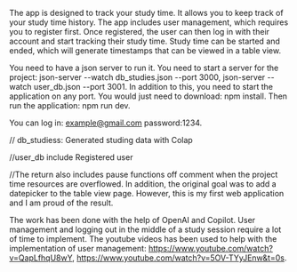   The app is designed to track your study time. It allows you to keep track of your study time history. The app includes user management, which requires you to register first. Once registered, the user can then log in with their account and start tracking their study time. Study time can be started and ended, which will generate timestamps that can be viewed in a table view. 



  You need to have a json server to run it. You need to start a server for the project: 
  json-server --watch db_studies.json --port 3000, json-server --watch user_db.json --port 3001.  In addition to this, you need to start the application on any port. You would just need to download: npm install. Then run the application: npm run dev.

  You can log in: example@gmail.com password:1234.

  // db_studiess: Generated studing data with Colap

  //user_db include Registered user

  //The return also includes pause functions off comment when the project time resources are overflowed.
  In addition, the original goal was to add a datepicker to the table view page. However, this is my first web application and I am proud of the result.   

  

 The work has been done with the help of OpenAI and Copilot. User management and logging out in the middle of a study session require a lot of time to implement. The youtube videos has been used to help with the implementation of user management: https://www.youtube.com/watch?v=QapLfhqU8wY,  https://www.youtube.com/watch?v=5OV-TYyJEnw&t=0s. 




